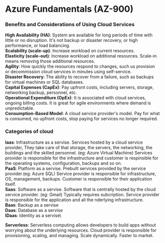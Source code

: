 # Azure Fundamentals (AZ-900)

### Benefits and Considerations of Using Cloud Services
**High Availability (HA)**: System are available for long periods of time with little or no disruption. It's not backup or disaster recovery, or high performance, or load balancing.\
**Scalability (scale-up)**: Increase workload on current resources. \
**Elasticity (scale-out)**:  Increase workload on additional resources. Scale-in means removing those additional resources.\
**Agility**: How quickly the resources respond to changes, such us provision or decommission cloud services in minutes using self-service.\
**Disaster Recovery**: The ability to recover from a failure, such as backups for virtual machines or SQL databases.\
**Capital Expenses (CapEx)**: Pay upfront costs, including servers, storage, networking backup, personnel, etc.\
**Operational Expenditure (OpEx)**: It is associated with cloud services, ongoing billing costs. It is great for agile environments where demand is unpredictable. \
**Consumption-Based Model**: A cloud service provider's model. Pay for what is consumed, no upfront costs, stop paying for services no longer required. 

### Categories of cloud
**Iaas**: Infrastructure as a servise. Services hosted by a cloud service provider, They take care of that storage, the servers, the networking, the buildings and the skilled personnel. (eg: Azure Virtual Machine) Services provider is responsible for the infrastructure and customer is respinsible for the operating systems, configuration, backups and so on.\
**PaaS**: Platform as a servise. Prebuilt services provided by the service provider.(eg: Azure SQL)  Service provider is responsible for infrastructure, OS, management, backups. Customer is responsible for their application itself.\
**Saas**: Software as a servise. Software that is centrally hosted by the cloud service provider. (eg: Gmail) Typically requires subcription. Service provider is responsible for the application and all the nderlying infrastructure.\
**Baas**: Backup as a servise\
**Daas**: Database as a servise\
**IDaas**: Identity as a servise\

**Serverless**: Serverless computing allows developers to build apps without worrying about the underlying resources. Cloud provider is responsible for provisioning, scaling, and managing. Scale dynamically. Faster to market.

